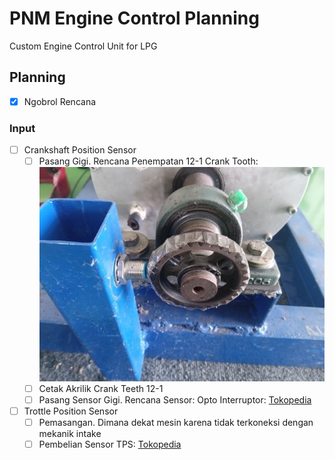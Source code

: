 # PNM Engine Control Planning

Custom Engine Control Unit for LPG

## Planning

- [X] Ngobrol Rencana

### Input

- [ ] Crankshaft Position Sensor
    - [ ] Pasang Gigi. Rencana Penempatan 12-1 Crank Tooth:
![images](images/plan/crank_tooth.jpg)
    - [ ] Cetak Akrilik Crank Teeth 12-1
    - [ ] Pasang Sensor Gigi. Rencana Sensor: Opto Interruptor: [Tokopedia](https://www.tokopedia.com/xurve-store/fc-03-ir-infrared-speed-kecepatan-sensor-photo-opto-interruptor)

- [ ] Trottle Position Sensor
    - [ ] Pemasangan. Dimana dekat mesin karena tidak terkoneksi dengan mekanik intake
    - [ ] Pembelian Sensor TPS: [Tokopedia](https://www.tokopedia.com/primacave/terbaru-sensor-tps-throttle-position-sensor-beat-fi-vario-125-thalland)